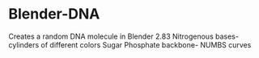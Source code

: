 # Blender-DNA

Creates a random DNA molecule in Blender 2.83
Nitrogenous bases- cylinders of different colors
Sugar Phosphate backbone- NUMBS curves
